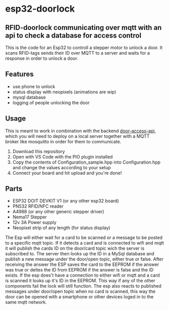 # esp32-doorlock

## RFID-doorlock communicating over mqtt with an api to check a database for access control

This is the code for an Esp32 to controll a stepper motor to unlock a door. It scans RFID-tags sends their ID over MQTT to a server and waits for a response in order to unlock a door.

## Features

- use phone to unlock
- status display with neopixels (animations are wip)
- mysql database
- logging of people unlocking the door

## Usage

This is meant to work in combination with the backend [door-access-api](https://github.com/future-thinking/door-access-api), which you will need to deploy on a local server together with a MQTT broker like mosquitto in order for them to communicate.

1. Download this repository
2. Open with VS Code with the PIO plugin installed
3. Copy the contents of Configuration_sample.hpp into Configuration.hpp and change the values according to your setup
4. Connect your board and hit upload and you're done!

## Parts

- ESP32 DOIT DEVKIT V1 (or any other esp32 board)
- PN532 RFID/NFC reader
- A4988 (or any other generic stepper driver)
- Nema17 Stepper
- 12v 3A Power supply
- Neopixel strip of any length (for status display)


The Esp will either wait for a card to be scanned or a message to be posted to a specific mqtt topic.
If it detects a card and is connected to wifi and mqtt it will publish the cards ID on the door/card topic wich the server is subscribed to.
The server then looks up the ID in a MySql database and publish a new message under the door/open topic, either true or false.
After receiving the answer the ESP saves the card to the EEPROM if the answer was true or deltes the ID from EEPROM if the answer is false and the ID exists.
If the esp does't have a connection to either wifi or mqtt and a card is scanned it looks up it's ID in the EEPROM. This way if any of the other components fail the lock will still function.
The esp also reacts to published messages under door/open topic when no card is scanned, this way the door can be opened with a smartphone or other devices loged in to the same mqtt network.

